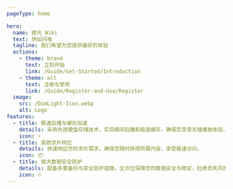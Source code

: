 ```yaml
---
pageType: home

hero:
  name: 微光 Wiki
  text: 快如闪电
  tagline: 我们希望为您提供最好的体验
  actions:
    - theme: brand
      text: 立刻开始
      link: /Guide/Get-Started/Introduction
    - theme: alt
      text: 注册与使用
      link: /Guide/Register-and-Use/Register
  image:
    src: /DimLight-Icon.webp
    alt: Logo
features:
  - title: 极速启播与缓存加速
    details: 采用先进硬盘存储技术，实现瞬间启播和极速缓存，确保您享受无缝播放体验。
    icon: ⚡
  - title: 高效求片响应
    details: 快速响应您的求片需求，确保您随时获得所需内容，享受极速访问。
    icon: 📦
  - title: 强大数据安全防护
    details: 配备多重备份与安全防护措施，全方位保障您的数据安全与稳定，杜绝丢失风险。
    icon: 🔥
---
```

